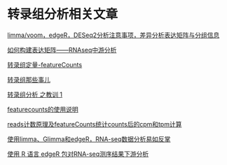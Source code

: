 # 转录组分析相关文章

[limma/voom，edgeR，DESeq2分析注意事项，差异分析表达矩阵与分组信息](https://cloud.tencent.com/developer/article/1492130)

[如何构建表达矩阵——RNAseq中游分析](https://www.jianshu.com/p/975961d8eaf8)

[转录组定量-featureCounts](https://www.bioinfo-scrounger.com/archives/407/)

[转录组那些事儿](https://www.jieandze1314.com/post/cnposts/21/)

[转录组分析 之教训 1](https://www.jianshu.com/p/030aa9729e8b)

[featurecounts的使用说明](https://www.jianshu.com/p/9cc4e8657d62)

[reads计数原理及featureCounts统计counts后的cpm和tpm计算](https://www.jianshu.com/p/6b6bb306b76e)

[使用limma、Glimma和edgeR，RNA-seq数据分析易如反掌](https://www.bioconductor.org/packages/devel/workflows/vignettes/RNAseq123/inst/doc/limmaWorkflow_CHN.html#%E5%88%9D%E5%A7%8B%E9%85%8D%E7%BD%AE)

[使用 R 语言 edgeR 包对RNA-seq测序结果下游分析](https://yangfangs.github.io/2016/04/10/RNAseq-edgeR-DEgenes-analysis/#%E5%B7%AE%E5%BC%82%E8%A1%A8%E8%BE%BE%E5%9F%BA%E5%9B%A0)

[]()

[]()

[]()

[]()

[]()

[]()

[]()
